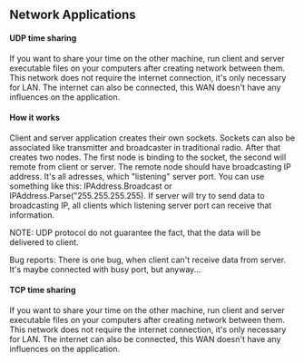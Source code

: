 ## Network Applications 

#### UDP time sharing

If you want to share your time on the other machine, run client and server executable files on your 
computers after creating network between them. This network does not require the internet connection, 
it's only necessary for LAN. The internet can also be connected, this WAN doesn't have any influences 
on the application. 

#### How it works

Client and server application creates their own sockets. Sockets can also be associated like transmitter 
and broadcaster in traditional radio. After that creates two nodes. The first node is binding to the socket, the
second will remote from client or server. The remote node should have broadcasting IP address. It's all adresses, which 
"listening" server port. You can use something like this: IPAddress.Broadcast or IPAddress.Parse("255.255.255.255).
If server will try to send data to broadcasting IP, all clients which listening server port can receive that information.

NOTE: UDP protocol do not guarantee the fact, that the data will be delivered to client.


Bug reports: There is one bug, when client can't receive data from server. It's maybe connected with busy port, but anyway...

#### TCP time sharing

If you want to share your time on the other machine, run client and server executable files on your 
computers after creating network between them. This network does not require the internet connection, 
it's only necessary for LAN. The internet can also be connected, this WAN doesn't have any influences 
on the application. 

